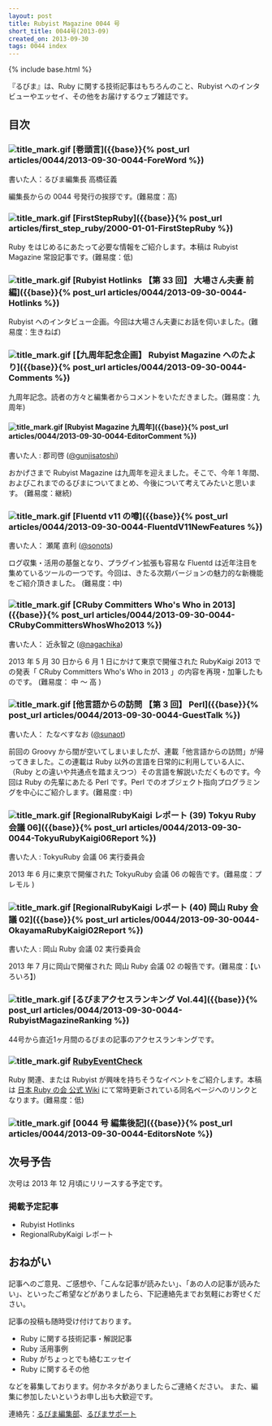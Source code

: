 ```yaml
---
layout: post
title: Rubyist Magazine 0044 号
short_title: 0044号(2013-09)
created_on: 2013-09-30
tags: 0044 index
---
```

{% include base.html %}


『るびま』は、Ruby に関する技術記事はもちろんのこと、Rubyist へのインタビューやエッセイ、その他をお届けするウェブ雑誌です。

## 目次

### ![title_mark.gif]({{base}}{{site.baseurl}}/images/title_mark.gif) [巻頭言]({{base}}{% post_url articles/0044/2013-09-30-0044-ForeWord %})

書いた人：るびま編集長 高橋征義

編集長からの 0044 号発行の挨拶です。(難易度：高)

### ![title_mark.gif]({{base}}{{site.baseurl}}/images/title_mark.gif) [FirstStepRuby]({{base}}{% post_url articles/first_step_ruby/2000-01-01-FirstStepRuby %})

Ruby をはじめるにあたって必要な情報をご紹介します。本稿は Rubyist Magazine 常設記事です。(難易度：低)

### ![title_mark.gif]({{base}}{{site.baseurl}}/images/title_mark.gif) [Rubyist Hotlinks 【第 33 回】 大場さん夫妻 前編]({{base}}{% post_url articles/0044/2013-09-30-0044-Hotlinks %})

Rubyist へのインタビュー企画。今回は大場さん夫妻にお話を伺いました。(難易度：生きねば)

### ![title_mark.gif]({{base}}{{site.baseurl}}/images/title_mark.gif) [【九周年記念企画】 Rubyist Magazine へのたより]({{base}}{% post_url articles/0044/2013-09-30-0044-Comments %})

九周年記念。読者の方々と編集者からコメントをいただきました。(難易度：九周年)

#### ![title_mark.gif]({{base}}{{site.baseurl}}/images/title_mark.gif) [Rubyist Magazine 九周年]({{base}}{% post_url articles/0044/2013-09-30-0044-EditorComment %})

書いた人 : 郡司啓 ([@gunjisatoshi](https://twitter.com/gunjisatoshi))

おかげさまで Rubyist Magazine は九周年を迎えました。そこで、今年 1 年間、およびこれまでのるびまについてまとめ、今後について考えてみたいと思います。 (難易度：継続)

### ![title_mark.gif]({{base}}{{site.baseurl}}/images/title_mark.gif) [Fluentd v11 の噂]({{base}}{% post_url articles/0044/2013-09-30-0044-FluentdV11NewFeatures %})

書いた人： 瀬尾 直利 ([@sonots](https://twitter.com/sonots))

ログ収集・活用の基盤となり、プラグイン拡張も容易な Fluentd は近年注目を集めているツールの一つです。今回は、きたる次期バージョンの魅力的な新機能をご紹介頂きました。 (難易度：中)

### ![title_mark.gif]({{base}}{{site.baseurl}}/images/title_mark.gif) [CRuby Committers Who's Who in 2013]({{base}}{% post_url articles/0044/2013-09-30-0044-CRubyCommittersWhosWho2013 %})

書いた人： 近永智之 ([@nagachika](https://twitter.com/nagachika))

2013 年 5 月 30 日から 6 月 1 日にかけて東京で開催された RubyKaigi 2013 での発表「 CRuby Committers Who's Who in 2013 」の内容を再現・加筆したものです。 (難易度： 中 〜 高 )

### ![title_mark.gif]({{base}}{{site.baseurl}}/images/title_mark.gif) [他言語からの訪問 【第 3 回】 Perl]({{base}}{% post_url articles/0044/2013-09-30-0044-GuestTalk %})

書いた人： たなべすなお ([@sunaot](https://twitter.com/sunaot))

前回の Groovy から間が空いてしまいましたが、連載「他言語からの訪問」が帰ってきました。この連載は Ruby 以外の言語を日常的に利用している人に、（Ruby との違いや共通点を踏まえつつ）その言語を解説いただくものです。今回は Ruby の先輩にあたる Perl です。Perl でのオブジェクト指向プログラミングを中心にご紹介します。(難易度 : 中)

### ![title_mark.gif]({{base}}{{site.baseurl}}/images/title_mark.gif) [RegionalRubyKaigi レポート (39) Tokyu Ruby 会議 06]({{base}}{% post_url articles/0044/2013-09-30-0044-TokyuRubyKaigi06Report %})

書いた人 : TokyuRuby 会議 06 実行委員会

2013 年 6 月に東京で開催された TokyuRuby 会議 06 の報告です。(難易度：プレモル )

### ![title_mark.gif]({{base}}{{site.baseurl}}/images/title_mark.gif) [RegionalRubyKaigi レポート (40) 岡山 Ruby 会議 02]({{base}}{% post_url articles/0044/2013-09-30-0044-OkayamaRubyKaigi02Report %})

書いた人 : 岡山 Ruby 会議 02 実行委員会

2013 年 7 月に岡山で開催された 岡山 Ruby 会議 02 の報告です。(難易度：【いろいろ】)

### ![title_mark.gif]({{base}}{{site.baseurl}}/images/title_mark.gif) [るびまアクセスランキング Vol.44]({{base}}{% post_url articles/0044/2013-09-30-0044-RubyistMagazineRanking %})

44号から直近1ヶ月間のるびまの記事のアクセスランキングです。

### ![title_mark.gif]({{base}}{{site.baseurl}}/images/title_mark.gif) [RubyEventCheck](https://github.com/ruby-no-kai/official/wiki/RubyEventCheck)

Ruby 関連、または Rubyist が興味を持ちそうなイベントをご紹介します。本稿は [日本 Ruby の会 公式 Wiki](https://github.com/ruby-no-kai/official/wiki) にて常時更新されている同名ページへのリンクとなります。(難易度：低)

### ![title_mark.gif]({{base}}{{site.baseurl}}/images/title_mark.gif) [0044 号 編集後記]({{base}}{% post_url articles/0044/2013-09-30-0044-EditorsNote %})

## 次号予告

次号は 2013 年 12 月頃にリリースする予定です。

### 掲載予定記事

* Rubyist Hotlinks
* RegionalRubyKaigi レポート


## おねがい

記事へのご意見、ご感想や、「こんな記事が読みたい」、「あの人の記事が読みたい」、といったご希望などがありましたら、下記連絡先までお気軽にお寄せください。

記事の投稿も随時受け付けております。

* Ruby に関する技術記事・解説記事
* Ruby 活用事例
* Ruby がちょっとでも絡むエッセイ
* Ruby に関するその他


などを募集しております。何かネタがありましたらご連絡ください。
また、編集に参加したいというお申し出も大歓迎です。

連絡先：[るびま編集部](mailto:magazine@ruby-no-kai.org)、[るびまサポート](https://github.com/rubima/magazine.rubyist.net/discussions)
